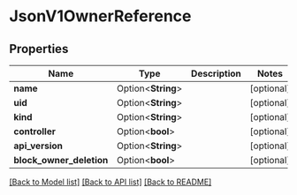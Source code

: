 # JsonV1OwnerReference

## Properties

Name | Type | Description | Notes
------------ | ------------- | ------------- | -------------
**name** | Option<**String**> |  | [optional]
**uid** | Option<**String**> |  | [optional]
**kind** | Option<**String**> |  | [optional]
**controller** | Option<**bool**> |  | [optional]
**api_version** | Option<**String**> |  | [optional]
**block_owner_deletion** | Option<**bool**> |  | [optional]

[[Back to Model list]](../README.md#documentation-for-models) [[Back to API list]](../README.md#documentation-for-api-endpoints) [[Back to README]](../README.md)


